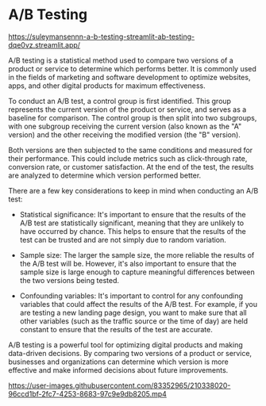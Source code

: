 # A/B Testing

https://suleymansennn-a-b-testing-streamlit-ab-testing-dqe0vz.streamlit.app/

A/B testing is a statistical method used to compare two versions of a product or service to determine which performs better. It is commonly used in the fields of marketing and software development to optimize websites, apps, and other digital products for maximum effectiveness.

To conduct an A/B test, a control group is first identified. This group represents the current version of the product or service, and serves as a baseline for comparison. The control group is then split into two subgroups, with one subgroup receiving the current version (also known as the "A" version) and the other receiving the modified version (the "B" version).

Both versions are then subjected to the same conditions and measured for their performance. This could include metrics such as click-through rate, conversion rate, or customer satisfaction. At the end of the test, the results are analyzed to determine which version performed better.

There are a few key considerations to keep in mind when conducting an A/B test:

- Statistical significance: It's important to ensure that the results of the A/B test are statistically significant, meaning that they are unlikely to have occurred by chance. This helps to ensure that the results of the test can be trusted and are not simply due to random variation.

- Sample size: The larger the sample size, the more reliable the results of the A/B test will be. However, it's also important to ensure that the sample size is large enough to capture meaningful differences between the two versions being tested.

- Confounding variables: It's important to control for any confounding variables that could affect the results of the A/B test. For example, if you are testing a new landing page design, you want to make sure that all other variables (such as the traffic source or the time of day) are held constant to ensure that the results of the test are accurate.

A/B testing is a powerful tool for optimizing digital products and making data-driven decisions. By comparing two versions of a product or service, businesses and organizations can determine which version is more effective and make informed decisions about future improvements.



https://user-images.githubusercontent.com/83352965/210338020-96ccd1bf-2fc7-4253-8683-97c9e9db8205.mp4


